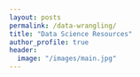```yaml
---
layout: posts
permalink: /data-wrangling/
title: "Data Science Resources"
author_profile: true
header:
  image: "/images/main.jpg"
---
```

